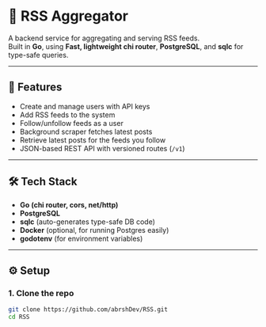 # 📰 RSS Aggregator

A backend service for aggregating and serving RSS feeds.  
Built in **Go**, using **Fast, lightweight chi router**, **PostgreSQL**, and **sqlc** for type-safe queries.

---

## 🚀 Features
- Create and manage users with API keys
- Add RSS feeds to the system
- Follow/unfollow feeds as a user
- Background scraper fetches latest posts
- Retrieve latest posts for the feeds you follow
- JSON-based REST API with versioned routes (`/v1`)
  

---

## 🛠 Tech Stack
- **Go (chi router, cors, net/http)**
- **PostgreSQL**
- **sqlc** (auto-generates type-safe DB code)
- **Docker** (optional, for running Postgres easily)
- **godotenv** (for environment variables)

---

## ⚙️ Setup

### 1. Clone the repo
```bash
git clone https://github.com/abrshDev/RSS.git
cd RSS
